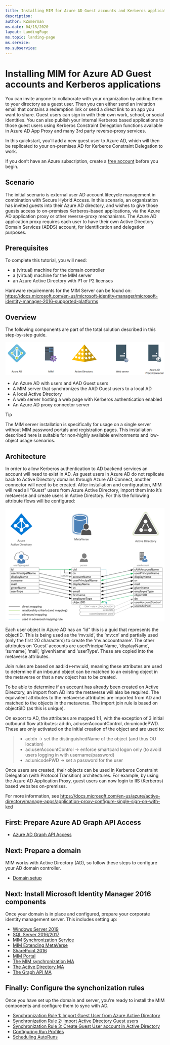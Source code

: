 ```yaml
---
title: Installing MIM for Azure AD Guest accounts and Kerberos applications
description: 
author: RZomerman
ms.date: 04/15/2020
layout: LandingPage
ms.topic: landing-page
ms.service: 
ms.subservice:
---
```

# Installing MIM for Azure AD Guest accounts and Kerberos applications

You can invite anyone to collaborate with your organization by adding them to your directory as a guest user. Then you can either send an invitation email that contains a redemption link or send a direct link to an app you want to share. Guest users can sign in with their own work, school, or social identities. You can also publish your internal Kerberos based applications to those guest users using Kerberos Constraint Delegation functions available in Azure AD App Proxy and many 3rd party reverse-proxy services.

In this quickstart, you'll add a new guest user to Azure AD, which will then be replicated to your on-premises AD for Kerberos Constraint Delegation to work.

If you don’t have an Azure subscription, create a [free account](https://azure.microsoft.com/free/?WT.mc_id=A261C142F) before you begin.

## Scenario
The initial scenario is external user AD account lifecycle management in combination with Secure Hybrid Access. In this scenario, an organization has invited guests into their Azure AD directory, and wishes to give those guests access to on-premises Kerberos-based applications, via the Azure AD application proxy or other reverse-proxy mechanisms. The Azure AD application proxy requires each user to have their own Active Directory Domain Services (ADDS) account, for identification and delegation purposes.

## Prerequisites
To complete this tutorial, you will need:
* a (virtual) machine for the domain controller
* a (virtual) machine for the MIM server
* an Azure Active Directory with P1 or P2 licenses

Hardware requirements for the MIM Server can be found on: https://docs.microsoft.com/en-us/microsoft-identity-manager/microsoft-identity-manager-2016-supported-platforms

## Overview
The following components are part of the total solution described in this step-by-step guide.

![MIMB2BGuestKCDComponentsOverview](./images/1.Solution-Components.PNG)

-	An Azure AD with users and AAD Guest users
-	A MIM server that synchronizes the AAD Guest users to a local AD
-	A local Active Directory
-	A web server hosting a web page with Kerberos authentication enabled
-	An Azure AD proxy connector server
> [!TIP]
The MIM server installation is specifically for usage on a single server without MIM password portals and registration pages. This installation described here is suitable for non-highly available environments and low-object usage scenarios.


## Architecture 
In order to allow Kerberos authentication to AD backend services an account will need to exist in AD. As guest users in Azure AD do not replicate back to Active Directory domains through Azure AD Connect, another connector will need to be created.
After installation and configuration, MIM will read all “Guest” users from Azure Active Directory, import them into it’s metaverse and create users in Active Directory.
For this the following attribute flows will be configured:

![AAD Guests MIM Rule Architecture](./images/1.Architecture.png)

Each user object in Azure AD has an “id” this is a guid that represents the objectID. This is being used as the ‘mv:uid’, the ‘mv:cn’ and partially used (only the first 20 characters) to create the ‘mv:accountname’. The other attributes on ‘Guest’ accounts are userPrincipalName, ‘displayName’, ‘surname’, ‘mail’, ‘givenName’ and ‘userType’. These are copied into the metaverse attributes. 

Join rules are based on aad:id<->mv:uid, meaning these attributes are used to determine if an inbound object can be matched to an existing object in the metaverse or that a new object has to be created.

To be able to determine if an account has already been created on Active Directory, an import from AD into the metaverse will also be required. The equivalent attributes to the metaverse attributes are imported from AD and matched to the objects in the metaverse. The import join rule is based on objectSID (as this is unique).

On export to AD, the attributes are mapped 1:1, with the exception of 3 initial outbound flow attributes: ad:dn, ad:userAccountControl, dn:unicodePWD. These are only activated on the initial creation of the object and are used to: 
> - ad:dn -> set the distinguishedName of the object (and thus OU location)
> - ad:userAccountControl -> enforce smartcard logon only (to avoid users logging in with username/password)
> - ad:unicodePWD -> set a password for the user

Once users are created, their objects can be used in Kerberos Constraint Delegation (with Protocol Transition) architectures. For example, by using the Azure AD Application Proxy, guest users can now login to IIS (Kerberos) based websites on-premises.

For more information, see https://docs.microsoft.com/en-us/azure/active-directory/manage-apps/application-proxy-configure-single-sign-on-with-kcd
## First: Prepare Azure AD Graph API Access
- [Azure AD Graph API Access](prepare-azure-ad-for-GraphAPI.md)

## Next: Prepare a domain
MIM works with Active Directory (AD), so follow these steps to configure your AD domain controller.
- [Domain setup](preparedomain.md)

## Next: Install Microsoft Identity Manager 2016 components
Once your domain is in place and configured, prepare your corporate identity management server. This includes setting up:

- [Windows Server 2019](prepare-server-ws-2019.md)
- [SQL Server 2016/2017](Install-SQL-server.md)
- [MIM Synchronization Service](install-mim-sync-service.md)
- [MIM Extending MetaVerse](extending-mv-schema.md)
- [SharePoint 2016](installing-sharepoint-2016.md)
- [MIM Portal](install-mim-portal.md)
- [The MIM synchronization MA](installing-MimMa.md)
- [The Active Directory MA](installing-ADMA.md)
- [The Graph API MA](installing-GraphAPIMA.md)

## Finally: Configure the synchonization rules
Once you have set up the domain and server, you're ready to install the MIM components and configure them to sync with AD.
- [Synchronization Rule 1: Import Guest User from Azure Active Directory](rule1-import-from-aad.md)
- [Synchronization Rule 2: Import Active Directory Guest users](rule2-import-from-ad.md)
- [Synchronization Rule 3: Create Guest User account in Active Directory](rule3-export-to-ad.md)
- [Configuring Run Profiles](configuring-MA-runprofiles.md)
- [Scheduling AutoRuns](schedule-sync-runs.md)
